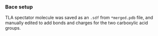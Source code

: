 ### Bace setup

TLA spectator molecule was saved as an `.sdf` from `*merged.pdb` file, and manually edited to add bonds and charges for the two carboxylic acid groups.
